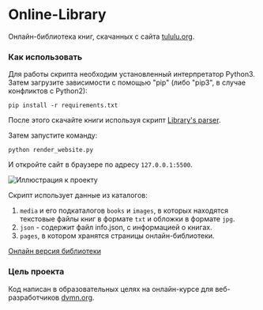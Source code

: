 # Online-Library
Онлайн-библиотека книг, скачанных с сайта [tululu.org](http://tululu.org/).

### Как использовать
Для работы скрипта необходим установленный интерпретатор Python3. Затем загрузите зависимости с помощью "pip" (либо "pip3", в случае конфликтов с Python2):  

    pip install -r requirements.txt

После этого скачайте книги используя скрипт [Library's parser](https://github.com/Nais-Alkator/Library-s-parser).

Затем запустите команду:

    python render_website.py

И откройте сайт в браузере по адресу `127.0.0.1:5500`.

![Иллюстрация к проекту](https://github.com/Nais-Alkator/Online-library/screenshots/online-library.png)

Скрипт использует данные из каталогов:
1) `media` и его подкаталогов `books` и `images`, в которых находятся текстовые файлы книг в формате `txt` и обложки в формате `jpg`.
2) `json` - содержит файл info.json, с информацией о книгах.
3) `pages`, в котором хранятся страницы онлайн-библиотеки.

[Онлайн версия библиотеки](https://nais-alkator.github.io/Online-library/)

### Цель проекта
Код написан в образовательных целях на онлайн-курсе для веб-разработчиков [dvmn.org](https://dvmn.org).
